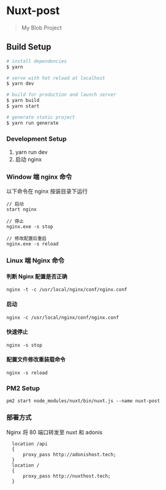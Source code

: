 # Nuxt-post

> My Blob Project

## Build Setup

```bash
# install dependencies
$ yarn

# serve with hot reload at localhost
$ yarn dev

# build for production and launch server
$ yarn build
$ yarn start

# generate static project
$ yarn run generate
```

### Development Setup

1. yarn run dev
2. 启动 nginx

### Window 端 nginx 命令

以下命令在 nginx 按装目录下运行

```shell
// 启动
start nginx

// 停止
nginx.exe -s stop

// 修改配置后重启
nginx.exe -s reload
```

### Linux 端 Nginx 命令

#### 判断 Nginx 配置是否正确

```shell
nginx -t -c /usr/local/nginx/conf/nginx.conf
```

#### 启动

```shell
nginx -c /usr/local/nginx/conf/nginx.conf
```

#### 快速停止

```shell
nginx -s stop
```

#### 配置文件修改重装载命令

```shell
nginx -s reload
```

### PM2 Setup

```shell
pm2 start node_modules/nuxt/bin/nuxt.js --name nuxt-post
```

### 部署方式

Nginx 将 80 端口转发至 nuxt 和 adonis

```
  location /api
  {
      proxy_pass http://adonishost.tech;
  }
  location /
  {
      proxy_pass http://nuxthost.tech;
  }
```
